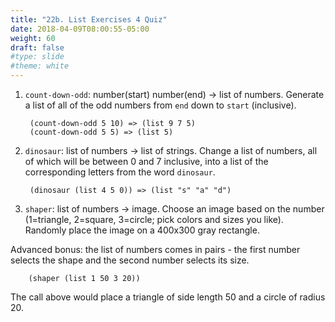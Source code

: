 ```yaml
---
title: "22b. List Exercises 4 Quiz"
date: 2018-04-09T08:00:55-05:00
weight: 60
draft: false
#type: slide
#theme: white
---
```


1. `count-down-odd`: number(start) number(end) -> list of numbers. Generate a list of all of the odd numbers from `end` down to `start` (inclusive).

        (count-down-odd 5 10) => (list 9 7 5)
        (count-down-odd 5 5) => (list 5)
        
2. `dinosaur`: list of numbers -> list of strings. Change a list of numbers, all of which will be between 0 and 7 inclusive, into a list of the corresponding letters from the word `dinosaur`. 

        (dinosaur (list 4 5 0)) => (list "s" "a" "d")
        
3. `shaper`: list of numbers -> image. Choose an image based on the number (1=triangle, 2=square, 3=circle; pick colors and sizes you like). Randomly place the image on a 400x300 gray rectangle. 

Advanced bonus: the list of numbers comes in pairs - the first number selects the shape and the second number selects its size.

        (shaper (list 1 50 3 20)) 

The call above would place a triangle of side length 50 and a circle of radius 20. 



    
